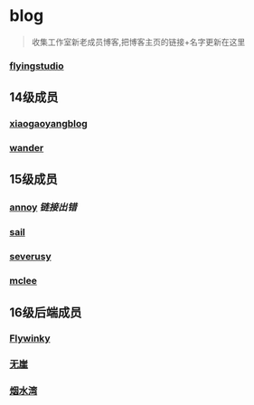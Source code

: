 # blog
>收集工作室新老成员博客,把博客主页的链接+名字更新在这里

### [flyingstudio](http://blog.flyingstudio.online/)

## 14级成员
### [xiaogaoyangblog](https://blog.xgy666.cn/)
### [wander](http://wander.leanote.com/) 

## 15级成员
### [annoy](http://www.cumter.cn/)  *链接出错*
### [sail](http://www.sail.name/)  
### [severusy](https://severusy.github.io/)
### [mclee](http://blog.leanote.com/mclee)


## 16级后端成员
### [Flywinky](http://flywinky.top/)
### [无崖](http://wuya00.top/)
### [烟水湾](https://qzdchw.github.io/)
